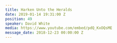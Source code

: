 ```yaml
---
title: Harken Unto the Heralds
date: 2019-01-14 19:31:00 Z
position: 49
speaker: David White
media: https://www.youtube.com/embed/pdQ_KxOQsME
message_date: 2018-12-23 00:00:00 Z
---
```


